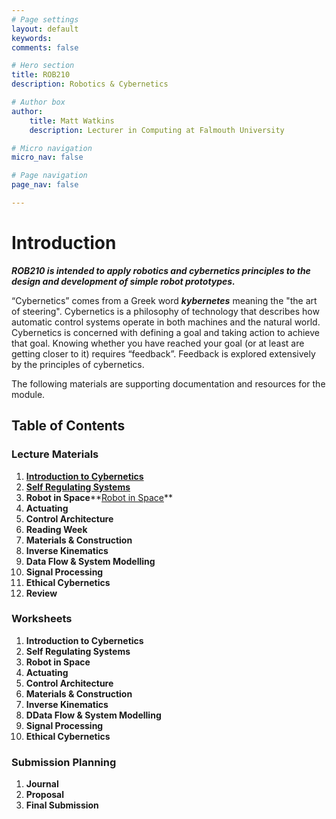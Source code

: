 ```yaml
---
# Page settings
layout: default
keywords:
comments: false

# Hero section
title: ROB210
description: Robotics & Cybernetics

# Author box
author:
    title: Matt Watkins
    description: Lecturer in Computing at Falmouth University

# Micro navigation
micro_nav: false

# Page navigation
page_nav: false

---
```


# Introduction

***ROB210 is intended to apply robotics and cybernetics principles to the design and development of simple robot prototypes.***

“Cybernetics” comes from a Greek word ***kybernetes*** meaning the "the art of steering". Cybernetics is a philosophy of technology that describes how automatic control systems operate in both machines and the natural world. Cybernetics is concerned with defining a goal and taking action to achieve that goal. Knowing whether you have reached your goal (or at least are getting closer to it) requires “feedback”. Feedback is explored extensively by the principles of cybernetics.

The following materials are supporting documentation and resources for the module.

## Table of Contents

### Lecture Materials
1. **[Introduction to Cybernetics](../rob210/intro-cybernetics-lm "Introduction to Cybernetics")**
2. **[Self Regulating Systems](../rob210/self-regulating-systems-lm "Self Regulating Systems")**
3. **Robot in Space****[Robot in Space](../rob210/self-regulating-systems-lm "Robot in Space")**
4. **Actuating**
5. **Control Architecture**
6. **Reading Week**
7. **Materials & Construction**
8. **Inverse Kinematics**
9. **Data Flow & System Modelling**
10. **Signal Processing**
11. **Ethical Cybernetics**
12. **Review** 

### Worksheets
1. **Introduction to Cybernetics**
2. **Self Regulating Systems**
3. **Robot in Space**
4. **Actuating**
5. **Control Architecture**
6. **Materials & Construction**
7. **Inverse Kinematics**
8. **DData Flow & System Modelling**
9. **Signal Processing**
10. **Ethical Cybernetics** 

### Submission Planning
1. **Journal**
2. **Proposal**
3. **Final Submission**
<!--stackedit_data:
eyJoaXN0b3J5IjpbMTE5NDE0NTczNCwxNDU1NjM1NjczLC0xMD
Y4MjgwMzI5LDE0Njc1Nzg1NDYsNjE3NzYyNTM2LC0xMzQ4NjY2
NDc1LC0xNTU3MzYzNTExLC00ODcxNTYwMzgsLTE4Mjc0NTE0ND
JdfQ==
-->
